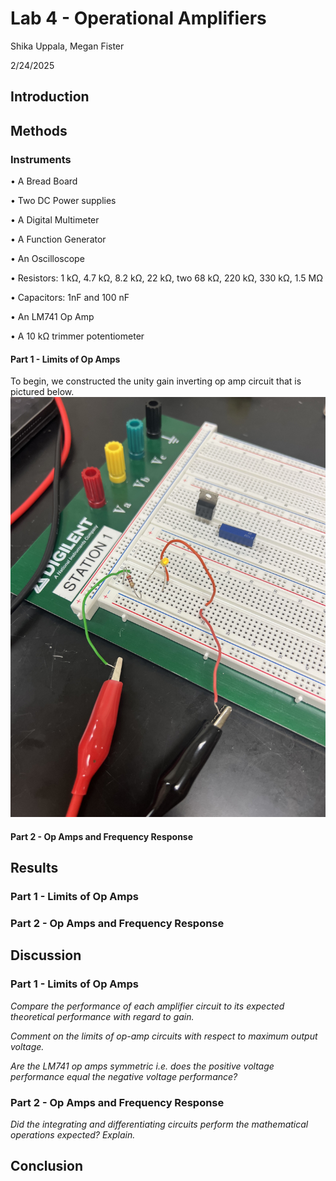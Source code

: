 # Lab 4 - Operational Amplifiers

Shika Uppala, Megan Fister

2/24/2025

## Introduction



## Methods
### Instruments
• A Bread Board

• Two DC Power supplies

• A Digital Multimeter

• A Function Generator

• An Oscilloscope

• Resistors: 1 kΩ, 4.7 kΩ, 8.2 kΩ, 22 kΩ, two 68 kΩ, 220 kΩ, 330 kΩ, 1.5 MΩ

• Capacitors: 1nF and 100 nF

• An LM741 Op Amp

• A 10 kΩ trimmer potentiometer

#### Part 1 - Limits of Op Amps
To begin, we constructed the unity gain inverting op amp circuit that is pictured below.
![Inverting Op Amp](https://github.com/aashikauppala/BAE305lab3/blob/main/Lab%203%20Figure%203%20Switch%20On.jpg)

#### Part 2 - Op Amps and Frequency Response


## Results

### Part 1 - Limits of Op Amps

### Part 2 - Op Amps and Frequency Response


## Discussion
### Part 1 - Limits of Op Amps
_Compare the performance of each amplifier circuit to its expected theoretical performance with regard to gain._

_Comment on the limits of op-amp circuits with respect to maximum output voltage._

_Are the LM741 op amps symmetric i.e. does the positive voltage performance equal the negative voltage performance?_


### Part 2 - Op Amps and Frequency Response
_Did the integrating and differentiating circuits perform the mathematical operations expected? Explain._

## Conclusion
